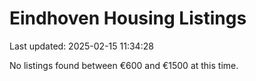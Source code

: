 # Eindhoven Housing Listings

Last updated: 2025-02-15 11:34:28

No listings found between €600 and €1500 at this time.
